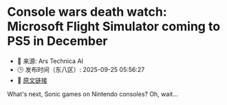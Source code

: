 # Console wars death watch: Microsoft Flight Simulator coming to PS5 in December
- 📅 来源: Ars Technica AI
- 🕒 发布时间（东八区）: 2025-09-25 05:56:27
- 🔗 [原文链接](https://arstechnica.com/gaming/2025/09/microsoft-flight-simulator-becomes-a-sony-flight-simulator-on-ps5-this-december/)

What's next, Sonic games on Nintendo consoles? Oh, wait...